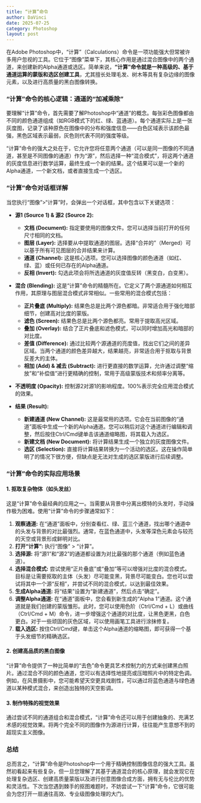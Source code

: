 ```yaml
---
title: “计算”命令
author: DaVinci
date: 2025-07-25
category: Photoshop
layout: post
---
```



在Adobe Photoshop中，“计算”（Calculations）命令是一项功能强大但常被许多用户忽视的工具。它位于“图像”菜单下，其核心作用是通过混合图像中的两个通道，来创建新的Alpha通道或选区。简单来说，**“计算”命令就是一种高级的、基于通道运算的蒙版和选区创建工具**，尤其擅长处理毛发、树木等具有复杂边缘的图像元素，以及进行高质量的黑白图像转换。

### “计算”命令的核心逻辑：通道的“加减乘除”

要理解“计算”命令，首先需要了解Photoshop中“通道”的概念。每张彩色图像都由不同的颜色通道组成（如RGB模式下的红、绿、蓝通道）。每个通道实际上是一张灰度图，记录了该种原色在图像中的分布和强度信息——白色区域表示该颜色最强，黑色区域表示最弱，灰色则代表不同的强度等级。

“计算”命令的强大之处在于，它允许您将任意两个通道（可以是同一图像的不同通道，甚至是不同图像的通道）作为“源”，然后选择一种“混合模式”，将这两个通道的灰度信息进行数学运算，最终生成一个新的结果。这个结果可以是一个新的Alpha通道，一个新文档，或者直接生成一个选区。

### “计算”命令对话框详解

当您执行“图像”>“计算”时，会弹出一个对话框，其中包含以下关键选项：

* **源1 (Source 1) & 源2 (Source 2):**
    * **文档 (Document):** 指定要使用的图像文件。您可以选择当前打开的任何尺寸相同的文档。
    * **图层 (Layer):** 选择要从中提取通道的图层。选择“合并的”（Merged）可以基于所有可见图层的合并结果来计算。
    * **通道 (Channel):** 这是核心选项。您可以选择图像的颜色通道（如红、绿、蓝）或任何已存在的Alpha通道。
    * **反相 (Invert):** 勾选此项会将所选通道的灰度值反转（黑变白，白变黑）。

* **混合 (Blending):**
    这是“计算”命令的精髓所在。它定义了两个源通道如何相互作用，其原理与图层混合模式非常相似。一些常用的混合模式包括：
    * **正片叠底 (Multiply):** 结果色总是比两个源色都暗。非常适合用于强化暗部细节，创建高对比度的蒙版。
    * **滤色 (Screen):** 结果色总是比两个源色都亮。常用于提取高光区域。
    * **叠加 (Overlay):** 结合了正片叠底和滤色模式，可以同时增加高光和暗部的对比度。
    * **差值 (Difference):** 通过比较两个源通道的亮度值，找出它们之间的差异区域。当两个通道的颜色差异越大，结果越亮，非常适合用于抠取与背景反差大的主体。
    * **相加 (Add) & 减去 (Subtract):** 进行更直接的数学运算，允许通过调整“缩放”和“补偿值”进行更精确的控制，常用于高级蒙版技术和频率分离等。

* **不透明度 (Opacity):**
    控制源2对源1的影响程度。100%表示完全应用混合模式的效果。

* **结果 (Result):**
    * **新建通道 (New Channel):** 这是最常用的选项。它会在当前图像的“通道”面板中生成一个新的Alpha通道。您可以稍后对这个通道进行编辑和调整，然后按住Ctrl/Cmd键单击该通道缩略图，将其载入为选区。
    * **新建文档 (New Document):** 将计算结果生成一个独立的灰度图像文件。
    * **选区 (Selection):** 直接将计算结果转换为一个活动的选区。这在操作简单明了的情况下很方便，但缺点是无法对生成的选区蒙版进行后续调整。

### “计算”命令的实际应用场景

#### 1. 抠取复杂物体（如头发丝）

这是“计算”命令最经典的应用之一。当需要从背景中分离出模特的头发时，手动操作极为困难。使用“计算”命令的步骤通常如下：

1.  **观察通道:** 在“通道”面板中，分别查看红、绿、蓝三个通道，找出哪个通道中的头发与背景的对比最强烈。通常，在蓝色通道中，头发等深色元素会与较亮的天空或背景形成鲜明对比。
2.  **打开“计算”:** 执行“图像” > “计算”。
3.  **选择源:** 将“源1”和“源2”的通道都设置为对比最强的那个通道（例如蓝色通道）。
4.  **选择混合模式:** 尝试使用“正片叠底”或“叠加”等可以增强对比度的混合模式。目标是让需要抠取的主体（头发）尽可能变黑，背景尽可能变白。您也可以尝试将其中一个源“反相”，并尝试不同的混合模式，以达到最佳效果。
5.  **生成Alpha通道:** 将“结果”设置为“新建通道”，然后点击“确定”。
6.  **调整Alpha通道:** 在“通道”面板中，您会看到新生成的“Alpha 1”通道。这个通道就是我们创建的蒙版雏形。此时，您可以使用色阶（Ctrl/Cmd + L）或曲线（Ctrl/Cmd + M）命令，进一步增强这个通道的对比度，让黑色更黑，白色更白。对于一些顽固的灰色区域，可以使用画笔工具进行涂抹修复。
7.  **载入选区:** 按住Ctrl/Cmd键，单击这个Alpha通道的缩略图，即可获得一个基于头发细节的精确选区。

#### 2. 创建高品质的黑白图像

“计算”命令提供了一种比简单的“去色”命令更具艺术控制力的方式来创建黑白照片。通过混合不同的颜色通道，您可以有选择性地提亮或压暗照片中的特定色调。例如，在风景摄影中，您可能希望天空更具戏剧性，可以通过将蓝色通道与绿色通道以某种模式混合，来创造出独特的天空影调。

#### 3. 制作特殊的视觉效果

通过尝试不同的通道组合和混合模式，“计算”命令还可以用于创建抽象的、充满艺术感的视觉效果。将两个完全不同的图像作为源进行计算，往往能产生意想不到的超现实主义图像。

### 总结

总而言之，“计算”命令是Photoshop中一个用于精确控制图像信息的强大工具。虽然初看起来有些复杂，但一旦您理解了其基于通道混合的核心原理，就会发现它在处理复杂选区、创建高质量蒙版以及进行创意图像合成方面，拥有无与伦比的优势和灵活性。下次当您遇到棘手的抠图难题时，不妨尝试一下“计算”命令，它很可能会为您打开一扇通往高效、专业级图像处理的大门。